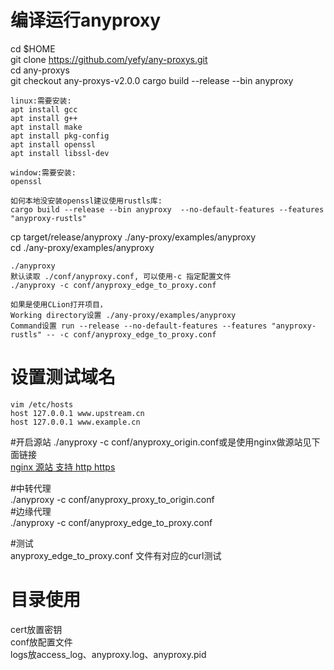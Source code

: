 # 编译运行anyproxy
cd $HOME  
git clone https://github.com/yefy/any-proxys.git  
cd any-proxys  
git checkout any-proxys-v2.0.0
cargo build --release --bin anyproxy  
```
linux:需要安装: 
apt install gcc
apt install g++
apt install make
apt install pkg-config
apt install openssl
apt install libssl-dev

window:需要安装: 
openssl

如何本地没安装openssl建议使用rustls库: 
cargo build --release --bin anyproxy  --no-default-features --features "anyproxy-rustls"  
```
cp target/release/anyproxy ./any-proxy/examples/anyproxy  
cd ./any-proxy/examples/anyproxy  

```
./anyproxy
默认读取 ./conf/anyproxy.conf, 可以使用-c 指定配置文件  
./anyproxy -c conf/anyproxy_edge_to_proxy.conf  
```

```
如果是使用CLion打开项目，  
Working directory设置 ./any-proxy/examples/anyproxy  
Command设置 run --release --no-default-features --features "anyproxy-rustls" -- -c conf/anyproxy_edge_to_proxy.conf    
```


# 设置测试域名
```
vim /etc/hosts
host 127.0.0.1 www.upstream.cn  
host 127.0.0.1 www.example.cn  
```

#开启源站
./anyproxy -c conf/anyproxy_origin.conf或是使用nginx做源站见下面链接  
[nginx 源站 支持 http https](https://github.com/yefy/any-proxys/blob/any-proxys-v2.0.0/any-proxy/doc/nginx%E6%BA%90%E7%AB%99%E6%94%AF%E6%8C%81http%E5%92%8Chttps.md)  

#中转代理  
./anyproxy -c conf/anyproxy_proxy_to_origin.conf  
#边缘代理  
./anyproxy -c conf/anyproxy_edge_to_proxy.conf  

#测试  
anyproxy_edge_to_proxy.conf 文件有对应的curl测试  


# 目录使用
cert放置密钥  
conf放配置文件  
logs放access_log、anyproxy.log、anyproxy.pid  

